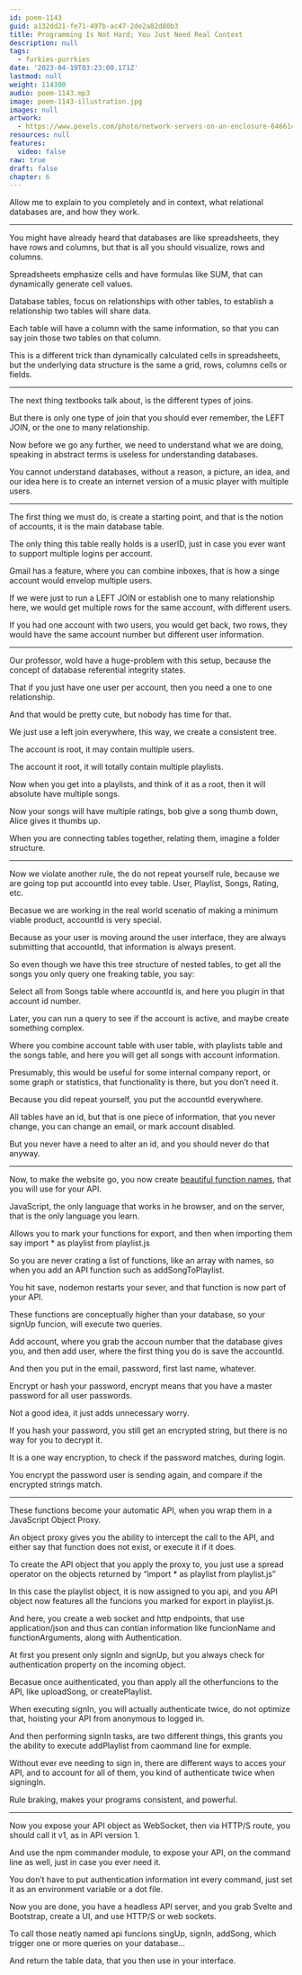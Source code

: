 ```yaml
---
id: poem-1143
guid: a132dd21-fe71-497b-ac47-2de2a82d80b3
title: Programming Is Not Hard; You Just Need Real Context
description: null
tags:
  - furkies-purrkies
date: '2023-04-19T03:23:00.171Z'
lastmod: null
weight: 114300
audio: poem-1143.mp3
image: poem-1143-illustration.jpg
images: null
artwork:
  - https://www.pexels.com/photo/network-servers-on-an-enclosure-6466141/
resources: null
features:
  video: false
raw: true
draft: false
chapter: 6
---
```


Allow me to explain to you completely and in context,
what relational databases are, and how they work.

---

You might have already heard that databases are like spreadsheets,
they have rows and columns, but that is all you should visualize, rows and columns.

Spreadsheets emphasize cells and have formulas like SUM,
that can dynamically generate cell values.

Database tables, focus on relationships with other tables,
to establish a relationship two tables will share data.

Each table will have a column with the same information,
so that you can say join those two tables on that column.

This is a different trick than dynamically calculated cells in spreadsheets,
but the underlying data structure is the same a grid, rows, columns cells or fields.

---

The next thing textbooks talk about,
is the different types of joins.

But there is only one type of join that you should ever remember,
the LEFT JOIN, or the one to many relationship.

Now before we go any further,
we need to understand what we are doing, speaking in abstract terms is useless for understanding databases.

You cannot understand databases, without a reason, a picture,
an idea, and our idea here is to create an internet version of a music player with multiple users.

---

The first thing we must do, is create a starting point,
and that is the notion of accounts, it is the main database table.

The only thing this table really holds is a userID,
just in case you ever want to support multiple logins per account.

Gmail has a feature, where you can combine inboxes,
that is how a singe account would envelop multiple users.

If we were just to run a LEFT JOIN or establish one to many relationship here,
we would get multiple rows for the same account, with different users.

If you had one account with two users, you would get back, two rows,
they would have the same account number but different user information.

---

Our professor, wold have a huge-problem with this setup,
because the concept of database referential integrity states.

That if you just have one user per account,
then you need a one to one relationship.

And that would be pretty cute,
but nobody has time for that.

We just use a left join everywhere,
this way, we create a consistent tree.

The account is root,
it may contain multiple users.

The account it root,
it will totally contain multiple playlists.

Now when you get into a playlists, and think of it as a root,
then it will absolute have multiple songs.

Now your songs will have multiple ratings,
bob give a song thumb down, Alice gives it thumbs up.

When you are connecting tables together, relating them,
imagine a folder structure.

---

Now we violate another rule, the do not repeat yourself rule,
because we are going top put accountId into evey table. User, Playlist, Songs, Rating, etc.

Becasue we are working in the real world scenatio of making a minimum viable product,
accountId is very special.

Because as your user is moving around the user interface,
they are always submitting that accountId, that information is always present.

So even though we have this tree structure of nested tables,
to get all the songs you only query one freaking table, you say:

Select all from Songs table where accountId is,
and here you plugin in that account id number.

Later, you can run a query to see if the account is active,
and maybe create something complex.

Where you combine account table with user table,
with playlists table and the songs table, and here you will get all songs with account information.

Presumably, this would be useful for some internal company report,
or some graph or statistics, that functionality is there, but you don’t need it.

Because you did repeat yourself,
you put the accountId everywhere.

All tables have an id, but that is one piece of information,
that you never change, you can change an email, or mark account disabled.

But you never have a need to alter an id,
and you should never do that anyway.

---

Now, to make the website go, you now create [beautiful function names][1],
that you will use for your API.

JavaScript, the only language that works in he browser,
and on the server, that is the only language you learn.

Allows you to mark your functions for export,
and then when importing them say import * as playlist from playlist.js

So you are never crating a list of functions, like an array with names,
so when you add an API function such as addSongToPlaylist.

You hit save, nodemon restarts your sever,
and that function is now part of your API.

These functions are conceptually higher than your database,
so your signUp funcion, will execute two queries.

Add account, where you grab the accoun number that the database gives you,
and then add user, where the first thing you do is save the accountId.

And then you put in the email,
password, first last name, whatever.

Encrypt or hash your password,
encrypt means that you have a master password for all user passwords.

Not a good idea,
it just adds unnecessary worry.

If you hash your password, you still get an encrypted string,
but there is no way for you to decrypt it.

It is a one way encryption,
to check if the password matches, during login.

You encrypt the password user is sending again,
and compare if the encrypted strings match.

---

These functions become your automatic API,
when you wrap them in a JavaScript Object Proxy.

An object proxy gives you the ability to intercept the call to the API,
and either say that function does not exist, or execute it if it does.

To create the API object that you apply the proxy to,
you just use a spread operator on the objects returned by “import * as playlist from playlist.js”

In this case the playlist object,
it is now assigned to you api, and you API object now features all the funcions you marked for export in playlist.js.

And here, you create a web socket and http endpoints,
that use application/json and thus can contian information like funcionName and functionArguments, along with Authentication.

At first you present only signIn and signUp,
but you always check for authentication property on the incoming object.

Becasue once auithenticated, you than apply all the otherfuncions to the API,
like uploadSong, or createPlaylist.

When executing signIn, you will actually authenticate twice,
do not optimize that, hoisting your API from anonymous to logged in.

And then performing signIn tasks, are two different things,
this grants you the ability to execute addPlaylist from caommand line for exmple.

Without ever eve needing to sign in, there are different ways to acces your API,
and to account for all of them, you kind of authenticate twice when signingIn.

Rule braking, makes your programs consistent,
and powerful.

---

Now you expose your API object as WebSocket, then via HTTP/S route,
you should call it v1, as in API version 1.

And use the npm commander module, to expose your API,
on the command line as well, just in case you ever need it.

You don’t have to put authentication information int every command,
just set it as an environment variable or a dot file.

Now you are done, you have a headless API server,
and you grab Svelte and Bootstrap, create a UI, and use HTTP/S or web sockets.

To call those neatly named api funcions singUp, signIn, addSong,
which trigger one or more queries on your database…

And return the table data,
that you then use in your interface.

[1]: https://nobackend.org/dreamcode.html
